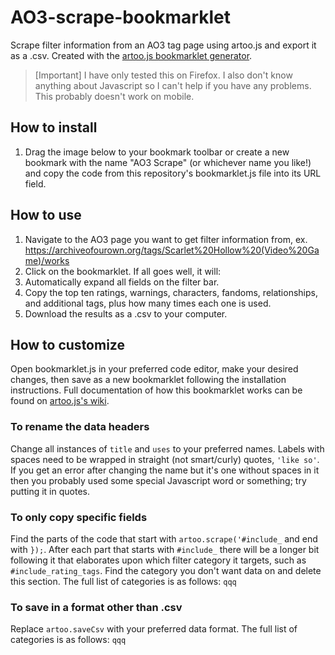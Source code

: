 # AO3-scrape-bookmarklet
Scrape filter information from an AO3 tag page using artoo.js and export it as a .csv. Created with the [artoo.js bookmarklet generator](https://medialab.github.io/artoo/generator/).

> [Important]
> I have only tested this on Firefox. I also don't know anything about Javascript so I can't help if you have any problems. This probably doesn't work on mobile.

## How to install
1. Drag the image below to your bookmark toolbar or create a new bookmark with the name "AO3 Scrape" (or whichever name you like!) and copy the code from this repository's bookmarklet.js file into its URL field.

## How to use
1. Navigate to the AO3 page you want to get filter information from, ex. https://archiveofourown.org/tags/Scarlet%20Hollow%20(Video%20Game)/works
2. Click on the bookmarklet. If all goes well, it will:
  3. Automatically expand all fields on the filter bar.
  4. Copy the top ten ratings, warnings, characters, fandoms, relationships, and additional tags, plus how many times each one is used.
  5. Download the results as a .csv to your computer.

## How to customize
Open bookmarklet.js in your preferred code editor, make your desired changes, then save as a new bookmarklet following the installation instructions. Full documentation of how this bookmarklet works can be found on [artoo.js's wiki](https://medialab.github.io/artoo/generator/).

### To rename the data headers
Change all instances of ```title``` and ```uses``` to your preferred names. Labels with spaces need to be wrapped in straight (not smart/curly) quotes, ```'like so'```. If you get an error after changing the name but it's one without spaces in it then you probably used some special Javascript word or something; try putting it in quotes.

### To only copy specific fields
Find the parts of the code that start with ```artoo.scrape('#include_``` and end with ```});```. After each part that starts with ```#include_``` there will be a longer bit following it that elaborates upon which filter category it targets, such as ```#include_rating_tags```. Find the category you don't want data on and delete this section. The full list of categories is as follows:
```qqq```

### To save in a format other than .csv
Replace ```artoo.saveCsv``` with your preferred data format. The full list of categories is as follows:
```qqq```


